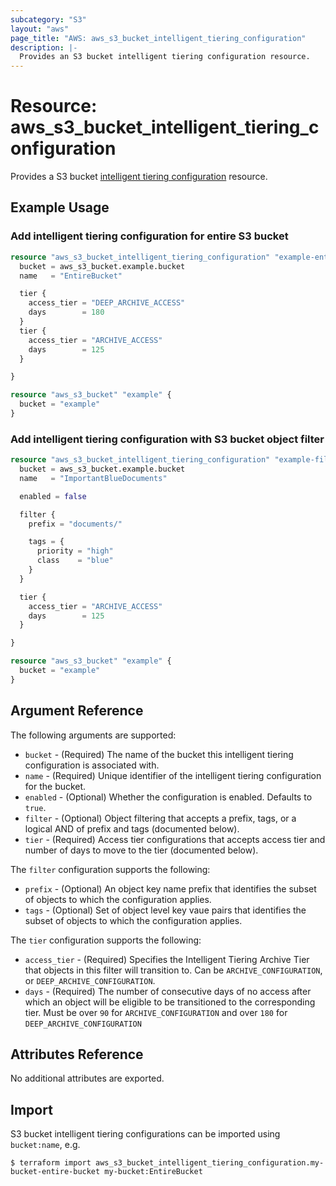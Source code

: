 ```yaml
---
subcategory: "S3"
layout: "aws"
page_title: "AWS: aws_s3_bucket_intelligent_tiering_configuration"
description: |-
  Provides an S3 bucket intelligent tiering configuration resource.
---
```


# Resource: aws_s3_bucket_intelligent_tiering_configuration

Provides a S3 bucket [intelligent tiering configuration](https://docs.aws.amazon.com/AmazonS3/latest/userguide/storage-class-intro.html) resource.

## Example Usage

### Add intelligent tiering configuration for entire S3 bucket

```terraform
resource "aws_s3_bucket_intelligent_tiering_configuration" "example-entire-bucket" {
  bucket = aws_s3_bucket.example.bucket
  name   = "EntireBucket"

  tier {
    access_tier = "DEEP_ARCHIVE_ACCESS"
    days        = 180
  }
  tier {
    access_tier = "ARCHIVE_ACCESS"
    days        = 125
  }

}

resource "aws_s3_bucket" "example" {
  bucket = "example"
}

```

### Add intelligent tiering configuration with S3 bucket object filter

```terraform
resource "aws_s3_bucket_intelligent_tiering_configuration" "example-filtered" {
  bucket = aws_s3_bucket.example.bucket
  name   = "ImportantBlueDocuments"

  enabled = false

  filter {
    prefix = "documents/"

    tags = {
      priority = "high"
      class    = "blue"
    }
  }

  tier {
    access_tier = "ARCHIVE_ACCESS"
    days        = 125
  }

}

resource "aws_s3_bucket" "example" {
  bucket = "example"
}
```

## Argument Reference

The following arguments are supported:

* `bucket` - (Required) The name of the bucket this intelligent tiering configuration is associated with.
* `name` - (Required) Unique identifier of the intelligent tiering configuration for the bucket.
* `enabled` - (Optional) Whether the configuration is enabled. Defaults to `true`.
* `filter` - (Optional) Object filtering that accepts a prefix, tags, or a logical AND of prefix and tags (documented below).
* `tier` - (Required) Access tier configurations that accepts access tier and number of days to move to the tier (documented below).

The `filter` configuration supports the following:

* `prefix` - (Optional) An object key name prefix that identifies the subset of objects to which the configuration applies.
* `tags` - (Optional) Set of object level key vaue pairs that identifies the subset of objects to which the configuration applies.

The `tier` configuration supports the following:

* `access_tier` - (Required) Specifies the Intelligent Tiering Archive Tier that objects in this filter will transition to. Can be `ARCHIVE_CONFIGURATION`, or `DEEP_ARCHIVE_CONFIGURATION`.
* `days` - (Required) The number of consecutive days of no access after which an object will be eligible to be transitioned to the corresponding tier. Must be over `90` for `ARCHIVE_CONFIGURATION` and over `180` for `DEEP_ARCHIVE_CONFIGURATION`

## Attributes Reference

No additional attributes are exported.

## Import

S3 bucket intelligent tiering configurations can be imported using `bucket:name`, e.g.

```
$ terraform import aws_s3_bucket_intelligent_tiering_configuration.my-bucket-entire-bucket my-bucket:EntireBucket
```
